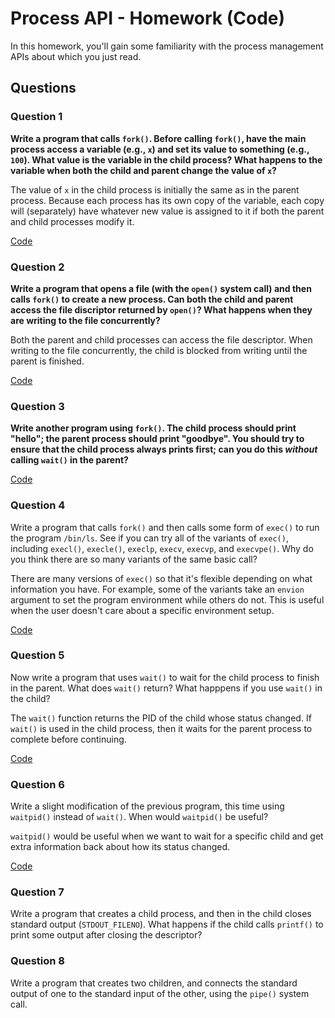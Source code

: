 # Process API - Homework (Code)

In this homework, you'll gain some familiarity with the process management APIs about which you just read.

## Questions

### Question 1

**Write a program that calls `fork()`. Before calling `fork()`, have the main process access a variable (e.g., `x`) and set its value to something (e.g., `100`). What value is the variable in the child process? What happens to the variable when both the child and parent change the value of `x`?**

The value of `x` in the child process is initially the same as in the parent process. Because each process has its own copy of the variable, each copy will (separately) have whatever new value is assigned to it if both the parent and child processes modify it.

[Code](./1.c)

### Question 2

**Write a program that opens a file (with the `open()` system call) and then calls `fork()` to create a new process. Can both the child and parent access the file discriptor returned by `open()`? What happens when they are writing to the file concurrently?**

Both the parent and child processes can access the file descriptor. When writing to the file concurrently, the child is blocked from writing until the parent is finished.

[Code](./2.c)

### Question 3

**Write another program using `fork()`. The child process should print "hello"; the parent process should print "goodbye". You should try to ensure that the child process always prints first; can you do this _without_ calling `wait()` in the parent?**

[Code](./3.c)

### Question 4

Write a program that calls `fork()` and then calls some form of `exec()` to run the program `/bin/ls`. See if you can try all of the variants of `exec()`, including `execl()`, `execle()`, `execlp`, `execv`, `execvp`, and `execvpe()`. Why do you think there are so many variants of the same basic call?

There are many versions of `exec()` so that it's flexible depending on what information you have. For example, some of the variants take an `envion` argument to set the program environment while others do not. This is useful when the user doesn't care about a specific environment setup.

[Code](./4.c)

### Question 5

Now write a program that uses `wait()` to wait for the child process to finish in the parent. What does `wait()` return? What happpens if you use `wait()` in the child?

The `wait()` function returns the PID of the child whose status changed. If `wait()` is used in the child process, then it waits for the parent process to complete before continuing.

[Code](./5.c)

### Question 6

Write a slight modification of the previous program, this time using `waitpid()` instead of `wait()`. When would `waitpid()` be useful?

`waitpid()` would be useful when we want to wait for a specific child and get extra information back about how its status changed.

[Code](./6.c)

### Question 7

Write a program that creates a child process, and then in the child closes standard output (`STDOUT_FILENO`). What happens if the child calls `printf()` to print some output after closing the descriptor?

### Question 8

Write a program that creates two children, and connects the standard output of one to the standard input of the other, using the `pipe()` system call.

